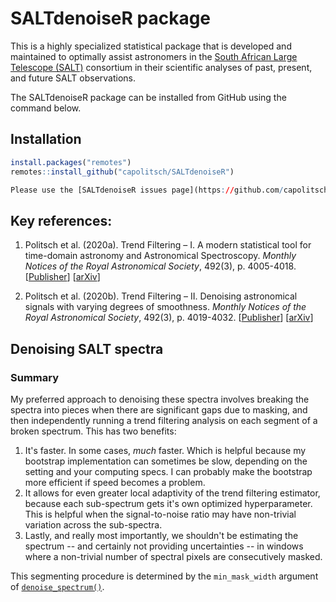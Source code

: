 # SALTdenoiseR package

This is a highly specialized statistical package that is developed and maintained to optimally assist astronomers in the [South African Large Telescope (SALT)](https://www.salt.ac.za/) consortium in their scientific analyses of past, present, and future SALT observations.

The SALTdenoiseR package can be installed from GitHub using the command below.

## Installation
``` r
install.packages("remotes")
remotes::install_github("capolitsch/SALTdenoiseR")

Please use the [SALTdenoiseR issues page](https://github.com/capolitsch/SALTdenoiseR/issues) to report bugs or ask general questions. This page may also be used to make requests for new features to be added to the package.

```
## Key references:

1. Politsch et al. (2020a). Trend Filtering – I. A modern statistical tool for time-domain astronomy and Astronomical Spectroscopy. 
*Monthly Notices of the Royal Astronomical Society*, 492(3), p. 4005-4018. [[Publisher](https://academic.oup.com/mnras/article/492/3/4005/5704413)] [[arXiv](https://arxiv.org/abs/1908.07151)]

2. Politsch et al. (2020b). Trend Filtering – II. Denoising astronomical signals with varying degrees of smoothness. 
*Monthly Notices of the Royal Astronomical Society*, 492(3), p. 4019-4032. [[Publisher](https://academic.oup.com/mnras/article/492/3/4019/5704414)] [[arXiv](https://arxiv.org/abs/2001.03552)]


## Denoising SALT spectra

### Summary

My preferred approach to denoising these spectra involves breaking the spectra 
into pieces when there are significant gaps due to masking, and then 
independently running a trend filtering analysis on each segment of a broken
spectrum. This has two benefits: 

1. It's faster. In some cases, *much* faster. Which is helpful because
my bootstrap implementation can sometimes be slow, depending on the
setting and your computing specs. I can probably make the bootstrap
more efficient if speed becomes a problem.
2. It allows for even greater local adaptivity of the trend filtering
estimator, because each sub-spectrum gets it's own optimized
hyperparameter. This is helpful when the signal-to-noise ratio may
have non-trivial variation across the sub-spectra.
3. Lastly, and really most importantly, we shouldn't be estimating
the spectrum -- and certainly not providing uncertainties -- in
windows where a non-trivial number of spectral pixels are
consecutively masked.
       
This segmenting procedure is determined by the `min_mask_width` argument
of [`denoise_spectrum()`](https://capolitsch.github.io/SALTdenoiseR/reference/denoise_spectrum.html).

